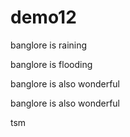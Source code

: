 # demo12

banglore is raining


banglore is flooding

banglore is also wonderful

banglore is also wonderful

tsm


